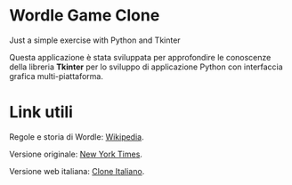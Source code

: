 # Wordle Game Clone
Just a simple exercise with Python and Tkinter

Questa applicazione è stata sviluppata per approfondire le conoscenze della libreria **Tkinter** per lo sviluppo di applicazione Python con interfaccia grafica multi-piattaforma. 

# Link utili
Regole e storia di Wordle: [Wikipedia](https://it.wikipedia.org/wiki/Wordle).

Versione originale: [New York Times](https://www.nytimes.com/games/wordle/index.html).

Versione web italiana: [Clone Italiano](https://pietroppeter.github.io/wordle-it/).
